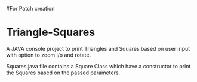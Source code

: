#For Patch creation

# Triangle-Squares
A JAVA console project to print Triangles and Squares based on user input with option to zoom i/o and rotate.

Squares.java file contains a Square Class which have a constructor to print the Squares based on the passed parameters.
